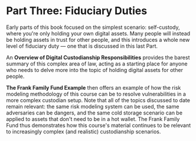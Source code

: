 # Part Three: Fiduciary Duties #
Early parts of this book focused on the simplest scenario: self-custody, where you're only holding your own digital assets. Many people will instead be holding assets in trust for other people, and this introduces a whole new level of fiduciary duty — one that is discussed in this last Part.

An **Overview of Digital Custodianship Responsibilities** provides the barest summary of this complex area of law, acting as a starting place for anyone who needs to delve more into the topic of holding digital assets for other people.

**The Frank Family Fund Example** then offers an example of how the risk modeling methodology of this course can be to resolve vulnerabilities in a more complex custodian setup. Note that all of the topics discussed to date remain relevant: the same risk modeling system can be used, the same adversaries can be dangers, and the same cold storage scenario can be applied to assets that don't need to be in a hot wallet. The Frank Family Fund thus demonstrates how this course's material continues to be relevant to increasingly complex (and realistic) custodianship scenarios.

